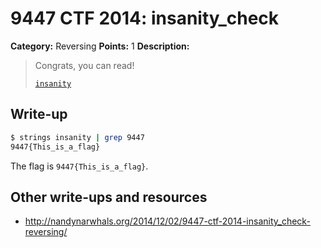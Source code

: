 # 9447 CTF 2014: insanity_check

**Category:** Reversing
**Points:** 1
**Description:**

> Congrats, you can read!
>
> [`insanity`](insanity)

## Write-up

```bash
$ strings insanity | grep 9447
9447{This_is_a_flag}
```

The flag is `9447{This_is_a_flag}`.

## Other write-ups and resources

* <http://nandynarwhals.org/2014/12/02/9447-ctf-2014-insanity_check-reversing/>
